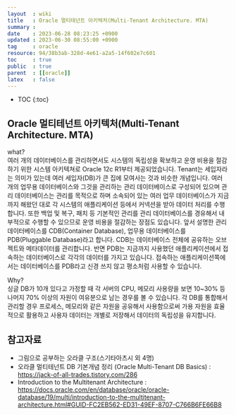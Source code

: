```yaml
---
layout  : wiki
title   : Oracle 멀티테넌트 아키텍처(Multi-Tenant Architecture. MTA)
summary : 
date    : 2023-06-28 08:23:25 +0900
updated : 2023-06-30 08:55:00 +0900
tag     : oracle
resource: 94/38b3ab-328d-4e61-a2a5-14f602e7c601
toc     : true
public  : true
parent  : [[oracle]]
latex   : false
---
```

* TOC
{:toc}

## Oracle 멀티테넌트 아키텍처(Multi-Tenant Architecture. MTA) 
what?  
여러 개의 데이터베이스를 관리하면서도 시스템의 독립성을 확보하고 운영 비용을 절감하기 위한 시스템 아키텍쳐로 Oracle 12c R1부터 제공되었습니다. Tenant는 세입자라는 의미가 있는데 여러 세입자(DB)가 큰 집에 모여사는 것과 비슷한 개념입니다.
여러 개의 업무용 데이터베이스와 그것을 관리하는 관리 데이터베이스로 구성되어 있으며 관리 데이터베이스는 관리를 목적으로 하며 소속되어 있는 여러 업무 데이터베이스가 지금까지 해왔던 대로 각 시스템의 애플리케이션 등에서 커넥션을 받아 데이터 처리를 수행합니다. 또한 백업 및 복구, 패치 등 기본적인 관리를 관리 데이터베이스를 경유해서 내부적으로 수행할 수 있으므로 운영 비용을 절감하는 장점도 있습니다.
앞서 설명한 관리 데이터베이스를 CDB(Container Database), 업무용 데이터베이스를 PDB(Pluggable Database)라고 합니다. 
CDB는 데이터베이스 전체에 공유하는 오브젝트와 메타데이터를 관리합니다. 반면 PDB는 지금까지 사용했던 애플리케이션에서 접속하는 데이터베이스로 각각의 데이터를 가지고 있습니다. 접속하는 애플리케이션쪽에서는 데이터베이스를 PDB라고 신경 쓰지 않고 평소처럼 사용할 수 있습니다. 

Why?  
싱글 DB가 10개 있다고 가정할 때 각 서버의 CPU, 메모리 사용량을 보면 10~30% 등 나머지 70% 이상의 자원이 여유분으로 남는 경우를 볼 수 있습니다. 각 DB를 통합해서 관리할 경우 프로세스, 메모리와 같은 자원을 공유해서 사용함으로써 가용 자원을 효율적으로 활용하고 사용자 데이터는 개별로 저장해서 데이터의 독립성을 유지합니다.

## 참고자료
- 그림으로 공부하는 오라클 구조(스기타아츠시 외 4명)
- 오라클 멀티테넌트 DB 기본개념 정리 (Oracle Multi-Tenant DB Basics) : <https://jack-of-all-trades.tistory.com/286>
- Introduction to the Multitenant Architecture : <https://docs.oracle.com/en/database/oracle/oracle-database/19/multi/introduction-to-the-multitenant-architecture.html#GUID-FC2EB562-ED31-49EF-8707-C766B6FE66B8>
